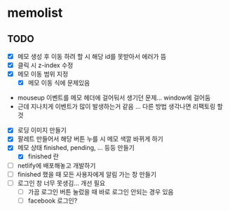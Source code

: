# memolist

## TODO

- [x] 메모 생성 후 이동 하려 할 시 해당 id를 못받아서 에러가 뜸
- [x] 클릭 시 z-index 수정
- [x] 메모 이동 범위 지정
  - [x] 메모 이동 식에 문제있음
- mouseup 이벤트를 메모 헤더에 걸어둬서 생기던 문제... window에 걸어둠
- 근데 지나치게 이벤트가 많이 발생하는거 같음 ... 다른 방법 생각나면 리팩토링 할 것
- [x] 로딩 이미지 만들기
- [x] 팔레트 만들어서 해당 버튼 누를 시 메모 색깔 바뀌게 하기
- [x] 메모 상태 finished, pending, ... 등등 만들기
  - [x] finished 란
- [ ] netlify에 배포해놓고 개발하기
- [ ] finished 했을 때 모든 사용자에게 알림 가는 창 만들기
- [ ] 로그인 창 너무 못생김... 개선 필요
  - [ ] 가끔 로그인 버튼 눌렀을 때 바로 로그인 안되는 경우 있음
  - [ ] facebook 로그인?
